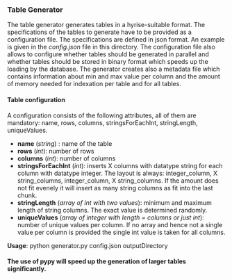 ### Table Generator
The table generator generates tables in a hyrise-suitable format. The specifications of the tables to generate have to be provided as a configuration file. The specifications are defined in json format. An example is given in the *config.json* file in this directory. The configuration file also allows to configure whether tables should be generated in parallel and whether tables should be stored in binary format which speeds up the loading by the database. The generator creates also a metadata file which contains information about min and max value per column and the amount of memory needed for indexation per table and for all tables.

#### Table configuration

A configuration consists of the following attributes, all of them are mandatory: name, rows, columns, stringsForEachInt, stringLength, uniqueValues.

- **name** (*string*) : name of the table
- **rows** (*int*): number of rows
- **columns** (*int*): number of columns
- **stringsForEachInt** (*int*): inserts X columns with datatype string for each column with datatype integer. The layout is always: integer_column, X string_columns, integer_column, X string_columns. If the amount does not fit evenely it will insert as many string columns as fit into the last chunk.
- **stringLength** (*array of int with two values*): minimum and maximum length of string columns. The exact value is determined randomly.
- **uniqueValues** (*array of integer with length = columns or just int*): number of unique values per column. If no array and hence not a single value per column is provided the single int value is taken for all columns.

**Usage**:
python generator.py config.json outputDirectory

#### The use of pypy will speed up the generation of larger tables significantly.
